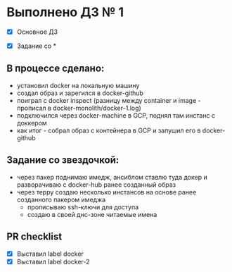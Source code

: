 # Выполнено ДЗ № 1

 - [X] Основное ДЗ
 - [X] Задание со *


## В процессе сделано:
  - установил docker на локальную машину
  - создал образ и зарегился в docker-github
  - поиграл с docker inspect (разницу между container и image - прописал в docker-monolith/docker-1.log)
  - подключился через docker-machine в GCP, поднял там инстанс с доккером
  - как итог - собрал образ с контейнера в GCP и запушил его в docker-github

## Задание со звездочкой:
  - через пакер поднимаю имедж, ансиблом ставлю туда докер и разворачиваю с docker-hub ранее созданный образ
  - через терру создаю несколько инстансов на основе ранее созданного пакером имеджа
    - прописываю ssh-ключи для доступа
    - создаю в своей днс-зоне читаемые имена

## PR checklist
 - [X] Выставил label docker
 - [X] Выставил label docker-2
